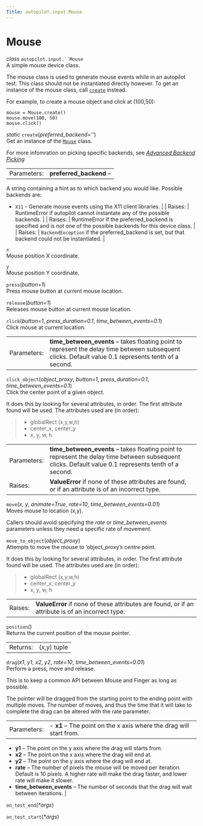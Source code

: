 ```yaml
---
Title: autopilot.input.Mouse
---
```

        
Mouse
=====

 *class* `autopilot.input.``Mouse`<a href="../1.5.0/autopilot.input.Mouse.md#Mouse" class="reference internal"></a><a href="#autopilot.input.Mouse" class="headerlink" title="Permalink to this definition"></a>  
A simple mouse device class.

The mouse class is used to generate mouse events while in an autopilot test. This class should not be instantiated directly however. To get an instance of the mouse class, call <a href="../1.5.0/autopilot.input.Mouse.md#autopilot.input.Mouse.create" class="reference internal" title="autopilot.input.Mouse.create"><code class="xref py py-meth docutils literal">create</code></a> instead.

For example, to create a mouse object and click at (100,50):

    mouse = Mouse.create()
    mouse.move(100, 50)
    mouse.click()

 *static* `create`(*preferred\_backend=''*)<a href="../1.5.0/autopilot.input.Mouse.md#Mouse.create" class="reference internal"></a><a href="#autopilot.input.Mouse.create" class="headerlink" title="Permalink to this definition"></a>  
Get an instance of the <a href="../1.5.0/autopilot.input.Mouse.md#autopilot.input.Mouse" class="reference internal" title="autopilot.input.Mouse"><code class="xref py py-class docutils literal">Mouse</code></a> class.

For more infomration on picking specific backends, see <a href="../1.5.0/tutorial-advanced_autopilot.md#tut-picking-backends" class="reference internal"><em>Advanced Backend Picking</em></a>

|             |                                                                                                                    |
|-------------|--------------------------------------------------------------------------------------------------------------------|
| Parameters: | **preferred\_backend** –                                                                                           
  A string containing a hint as to which backend you would like. Possible backends are:                               
                                                                                                                      
  -   `X11` - Generate mouse events using the X11 client libraries.                                                   |
| Raises:     | RuntimeError if autopilot cannot instantate any of the possible backends.                                          |
| Raises:     | RuntimeError if the preferred\_backend is specified and is not one of the possible backends for this device class. |
| Raises:     | `BackendException` if the preferred\_backend is set, but that backend could not be instantiated.                   |

 `x`<a href="../1.5.0/autopilot.input.Mouse.md#Mouse.x" class="reference internal"></a><a href="#autopilot.input.Mouse.x" class="headerlink" title="Permalink to this definition"></a>  
Mouse position X coordinate.

 `y`<a href="../1.5.0/autopilot.input.Mouse.md#Mouse.y" class="reference internal"></a><a href="#autopilot.input.Mouse.y" class="headerlink" title="Permalink to this definition"></a>  
Mouse position Y coordinate.

 `press`(*button=1*)<a href="../1.5.0/autopilot.input.Mouse.md#Mouse.press" class="reference internal"></a><a href="#autopilot.input.Mouse.press" class="headerlink" title="Permalink to this definition"></a>  
Press mouse button at current mouse location.

 `release`(*button=1*)<a href="../1.5.0/autopilot.input.Mouse.md#Mouse.release" class="reference internal"></a><a href="#autopilot.input.Mouse.release" class="headerlink" title="Permalink to this definition"></a>  
Releases mouse button at current mouse location.

 `click`(*button=1*, *press\_duration=0.1*, *time\_between\_events=0.1*)<a href="../1.5.0/autopilot.input.Mouse.md#Mouse.click" class="reference internal"></a><a href="#autopilot.input.Mouse.click" class="headerlink" title="Permalink to this definition"></a>  
Click mouse at current location.

|             |                                                                                                                                                         |
|-------------|---------------------------------------------------------------------------------------------------------------------------------------------------------|
| Parameters: | **time\_between\_events** – takes floating point to represent the delay time between subsequent clicks. Default value 0.1 represents tenth of a second. |

 `click_object`(*object\_proxy*, *button=1*, *press\_duration=0.1*, *time\_between\_events=0.1*)<a href="../1.5.0/autopilot.input.Mouse.md#Mouse.click_object" class="reference internal"></a><a href="#autopilot.input.Mouse.click_object" class="headerlink" title="Permalink to this definition"></a>  
Click the center point of a given object.

It does this by looking for several attributes, in order. The first attribute found will be used. The attributes used are (in order):

> -   globalRect (x,y,w,h)
> -   center\_x, center\_y
> -   x, y, w, h

|             |                                                                                                                                                         |
|-------------|---------------------------------------------------------------------------------------------------------------------------------------------------------|
| Parameters: | **time\_between\_events** – takes floating point to represent the delay time between subsequent clicks. Default value 0.1 represents tenth of a second. |
| Raises:     | **ValueError** if none of these attributes are found, or if an attribute is of an incorrect type.                                                       |

 `move`(*x*, *y*, *animate=True*, *rate=10*, *time\_between\_events=0.01*)<a href="../1.5.0/autopilot.input.Mouse.md#Mouse.move" class="reference internal"></a><a href="#autopilot.input.Mouse.move" class="headerlink" title="Permalink to this definition"></a>  
Moves mouse to location (x,y).

Callers should avoid specifying the *rate* or *time\_between\_events* parameters unless they need a specific rate of movement.

 `move_to_object`(*object\_proxy*)<a href="../1.5.0/autopilot.input.Mouse.md#Mouse.move_to_object" class="reference internal"></a><a href="#autopilot.input.Mouse.move_to_object" class="headerlink" title="Permalink to this definition"></a>  
Attempts to move the mouse to ‘object\_proxy’s centre point.

It does this by looking for several attributes, in order. The first attribute found will be used. The attributes used are (in order):

> -   globalRect (x,y,w,h)
> -   center\_x, center\_y
> -   x, y, w, h

|         |                                                                                                   |
|---------|---------------------------------------------------------------------------------------------------|
| Raises: | **ValueError** if none of these attributes are found, or if an attribute is of an incorrect type. |

 `position`()<a href="../1.5.0/autopilot.input.Mouse.md#Mouse.position" class="reference internal"></a><a href="#autopilot.input.Mouse.position" class="headerlink" title="Permalink to this definition"></a>  
Returns the current position of the mouse pointer.

|          |             |
|----------|-------------|
| Returns: | (x,y) tuple |

 `drag`(*x1*, *y1*, *x2*, *y2*, *rate=10*, *time\_between\_events=0.01*)<a href="../1.5.0/autopilot.input.Mouse.md#Mouse.drag" class="reference internal"></a><a href="#autopilot.input.Mouse.drag" class="headerlink" title="Permalink to this definition"></a>  
Perform a press, move and release.

This is to keep a common API between Mouse and Finger as long as possible.

The pointer will be dragged from the starting point to the ending point with multiple moves. The number of moves, and thus the time that it will take to complete the drag can be altered with the rate parameter.

|             |                                                                                                                                                                               |
|-------------|-------------------------------------------------------------------------------------------------------------------------------------------------------------------------------|
| Parameters: | -   **x1** – The point on the x axis where the drag will start from.                                                                                                          
  -   **y1** – The point on the y axis where the drag will starts from.                                                                                                          
  -   **x2** – The point on the x axis where the drag will end at.                                                                                                               
  -   **y2** – The point on the y axis where the drag will end at.                                                                                                               
  -   **rate** – The number of pixels the mouse will be moved per iteration. Default is 10 pixels. A higher rate will make the drag faster, and lower rate will make it slower.  
  -   **time\_between\_events** – The number of seconds that the drag will wait between iterations.                                                                              |

 `on_test_end`(*\*args*)<a href="#autopilot.input.Mouse.on_test_end" class="headerlink" title="Permalink to this definition"></a>  

 `on_test_start`(*\*args*)<a href="#autopilot.input.Mouse.on_test_start" class="headerlink" title="Permalink to this definition"></a>  

